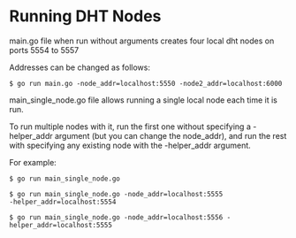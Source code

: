 # Running DHT Nodes

main.go file when run without arguments creates four local dht nodes on ports 5554 to 5557

Addresses can be changed as follows:

```$ go run main.go -node_addr=localhost:5550 -node2_addr=localhost:6000```

main_single_node.go file allows running a single local node each time it is run.


To run multiple nodes with it, run the first one without specifying a -helper_addr argument (but you can change the node_addr), and run the rest with specifying any existing node with the -helper_addr argument.

For example:
```
$ go run main_single_node.go

$ go run main_single_node.go -node_addr=localhost:5555 
-helper_addr=localhost:5554

$ go run main_single_node.go -node_addr=localhost:5556 -helper_addr=localhost:5555
```